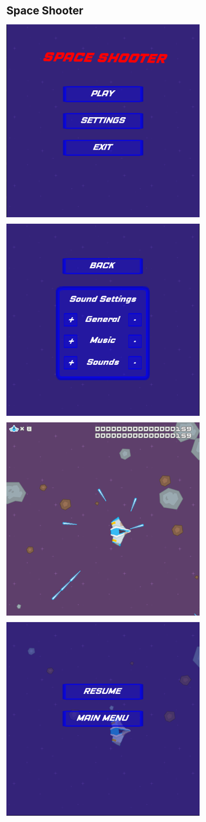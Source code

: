 # Space Shooter

![Screenshot](screenshots/ss1.png)

![Screenshot](screenshots/ss2.png)

![Screenshot](screenshots/ss3.png)

![Screenshot](screenshots/ss4.png)